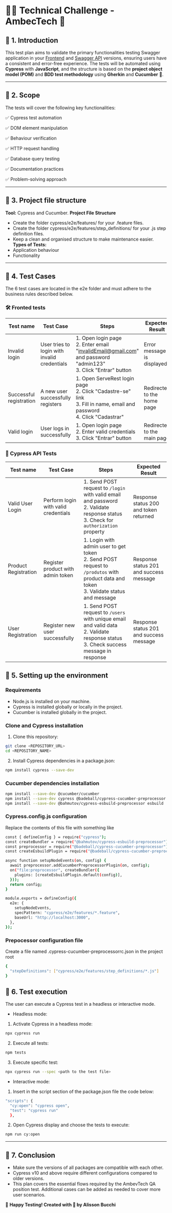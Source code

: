 # 🍺🔨 Technical Challenge - AmbecTech 🍻

## 📌 1. Introduction
This test plan aims to validate the primary functionalities testing Swagger application in your [Frontend](https://front.serverest.dev/login) and [Swagger API](https://serverest.dev/) versions, ensuring users have a consistent and error-free experience. 
The tests will be automated using **Cypress** with **JavaScript**, and the structure is based on the **project object model (POM)** and **BDD test methodology** using **Gherkin** and **Cucumber** 🥒.

---

## 📌 2. Scope
The tests will cover the following key functionalities:

✅ Cypress test automation 

✅ DOM element manipulation 

✅ Behaviour verification 

✅ HTTP request handling 

✅ Database query testing 

✅ Documentation practices 

✅ Problem-solving approach 


---

## 📌 3. Project file structure
**Tool:** Cypress and Cucumber. 
**Project File Structure**
- Create the folder cypress/e2e/features/ for your .feature files.
- Create the folder cypress/e2e/features/step_definitions/ for your .js step definition files.
- Keep a clean and organised structure to make maintenance easier.
**Types of Tests:**  
- Application behaviour 
- Functionality

---

## 📌 4. Test Cases
The 6 test cases are located in the e2e folder and must adhere to the business rules described below. 

### **🛠️ Fronted tests**  
| Test name                   | Test Case                          | Steps                                                                                                                     | Expected Result                       |
|----------------------------|------------------------------------|---------------------------------------------------------------------------------------------------------------------------|---------------------------------------|
| Invalid login              | User tries to login with invalid credentials | 1. Open login page<br>2. Enter email "invalidEmail@gmail.com" and password "admin123"<br>3. Click "Entrar" button          | Error message is displayed            |
| Successful registration    | A new user successfully registers  | 1. Open ServeRest login page<br>2. Click "Cadastre-se" link<br>3. Fill in name, email and password<br>4. Click "Cadastrar" | Redirected to the home page           |
| Valid login                | User logs in successfully          | 1. Open login page<br>2. Enter valid credentials<br>3. Click "Entrar" button                                               | Redirected to the main page           |

### **🧪 Cypress API Tests**  
| Test name               | Test Case                           | Steps                                                                                                                       | Expected Result                            |
|------------------------|-------------------------------------|-----------------------------------------------------------------------------------------------------------------------------|--------------------------------------------|
| Valid User Login       | Perform login with valid credentials | 1. Send POST request to `/login` with valid email and password<br>2. Validate response status<br>3. Check for `authorization` property | Response status 200 and token returned     |
| Product Registration   | Register product with admin token    | 1. Login with admin user to get token<br>2. Send POST request to `/produtos` with product data and token<br>3. Validate status and message | Response status 201 and success message    |
| User Registration      | Register new user successfully        | 1. Send POST request to `/users` with unique email and valid data<br>2. Validate response status<br>3. Check success message in response | Response status 201 and success message    |


## 📌 5. Setting up the environment

### Requirements
- Node.js is installed on your machine.
- Cypress is installed globally or locally in the project.
- Cucumber is installed globally in the project.

### Clone and Cypress installation
1. Clone this repository:
```bash
git clone <REPOSITORY_URL>
cd <REPOSITORY_NAME>
```

2. Install Cypress dependencies in a package.json:
```bash
npm install cypress --save-dev
```

### Cucumber dependencies installation 
```bash
npm install --save-dev @cucumber/cucumber
npm install --save-dev cypress @badeball/cypress-cucumber-preprocessor
npm install --save-dev @bahmutov/cypress-esbuild-preprocessor esbuild
```

### Cypress.config.js configuration
Replace the contents of this file with something like
```bash
const { defineConfig } = require("cypress");
const createBundler = require("@bahmutov/cypress-esbuild-preprocessor");
const preprocessor = require("@badeball/cypress-cucumber-preprocessor");
const createEsbuildPlugin = require("@badeball/cypress-cucumber-preprocessor/esbuild");

async function setupNodeEvents(on, config) {
  await preprocessor.addCucumberPreprocessorPlugin(on, config);
  on("file:preprocessor", createBundler({
    plugins: [createEsbuildPlugin.default(config)],
  }));
  return config;
}

module.exports = defineConfig({
  e2e: {
    setupNodeEvents,
    specPattern: "cypress/e2e/features/*.feature",
    baseUrl: "http://localhost:3000",
  },
});
```

### Prepocessor configuration file
Create a file named .cypress-cucumber-preprocessorrc.json in the project root
```bash
{
  "stepDefinitions": ["cypress/e2e/features/step_definitions/*.js"]
}
```

## 📌 6. Test execution
The user can execute a Cypress test in a headless or interactive mode. 

- Headless mode:

1. Activate Cypress in a headless mode:
```bash
npx cypress run
```
2. Execute all tests:
```bash
npm tests
```

3. Execute specific test:
```bash
npx cypress run --spec <path to the test file>
```
- Interactive mode:

1. Insert in the script section of the package.json file the code below:
```bash
"scripts": {
  "cy:open": "cypress open",
  "test": "cypress run" 
  },
```
2. Open Cypress display and choose the tests to execute:
```bash
npm run cy:open
```

---

## 📌 7. Conclusion
- Make sure the versions of all packages are compatible with each other.
- Cypress v10 and above require different configurations compared to older versions.
- This plan covers the essential flows required by the AmbevTech QA position test. Additional cases can be added as needed to cover more user scenarios.

🚀 **Happy Testing! Created with 💖 by Alisson Bucchi**
